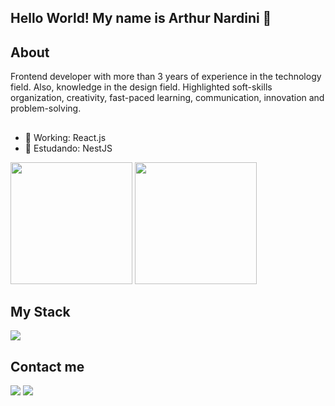 ## Hello World! My name is Arthur Nardini 👋

## About
Frontend developer with more than 3 years of experience in the technology field. Also, knowledge in the design field. Highlighted soft-skills organization, creativity, fast-paced learning, communication, innovation and problem-solving.

##

- 🔭 Working: React.js
- 🌱 Estudando: NestJS

<div>
  <img height="195px" src="https://github-readme-stats.vercel.app/api?username=nardini-22&show_icons=true&theme=synthwave"/>
  
  <img height="195px" src="https://github-readme-stats.vercel.app/api/top-langs/?username=nardini-22&theme=synthwave&layout=compact" />
</div>
</div>

## My Stack

<img src="https://skillicons.dev/icons?i=html,css,js,ts,react,nextjs,vite,redux,tailwind,nodejs,nest,aws,docker,kubernetes,figma&theme=dark" />

## Contact me

<div>
  <a href="mailto:arthur.nardini03@gmail.com"><img src="https://img.shields.io/badge/Gmail-D14836?style=for-the-badge&logo=gmail&logoColor=white"/></a>
  <a href="https://www.linkedin.com/in/arthur-nardini/"><img src="https://img.shields.io/badge/LinkedIn-0077B5?style=for-the-badge&logo=linkedin&logoColor=white"/></a>
</div>
